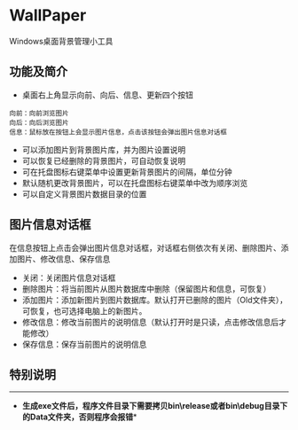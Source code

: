 # WallPaper
Windows桌面背景管理小工具
## 功能及简介
- 桌面右上角显示向前、向后、信息、更新四个按钮
```
向前：向前浏览图片
向后：向后浏览图片
信息：鼠标放在按钮上会显示图片信息，点击该按钮会弹出图片信息对话框
```
- 可以添加图片到背景图片库，并为图片设置说明
- 可以恢复已经删除的背景图片，可自动恢复说明
- 可在托盘图标右键菜单中设置更新背景图片的间隔，单位分钟
- 默认随机更改背景图片，可以在托盘图标右键菜单中改为顺序浏览
- 可以自定义背景图片数据目录的位置

## 图片信息对话框
在信息按钮上点击会弹出图片信息对话框，对话框右侧依次有关闭、删除图片、添加图片、修改信息、保存信息
- 关闭：关闭图片信息对话框
- 删除图片：将当前图片从图片数据库中删除（保留图片和信息，可恢复）
- 添加图片：添加新图片到图片数据库。默认打开已删除的图片（Old文件夹），可恢复，也可选择电脑上的新图片。
- 修改信息：修改当前图片的说明信息（默认打开时是只读，点击修改信息后才能修改）
- 保存信息：保存当前图片的说明信息

## 特别说明
---
- **生成exe文件后，程序文件目录下需要拷贝bin\release或者bin\debug目录下的Data文件夹，否则程序会报错***
